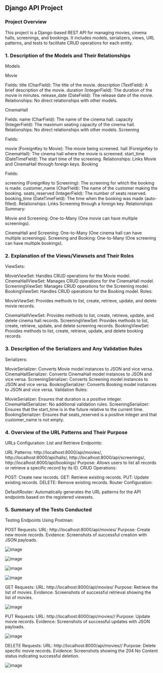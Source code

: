 ## Django API Project
### Project Overview
This project is a Django-based REST API for managing movies, cinema halls, screenings, and bookings. It includes models, serializers, views, URL patterns, and tests to facilitate CRUD operations for each entity.

### 1. Description of the Models and Their Relationships
Models

Movie

Fields:
title (CharField): The title of the movie.
description (TextField): A brief description of the movie.
duration (IntegerField): The duration of the movie in minutes.
release_date (DateField): The release date of the movie.
Relationships: No direct relationships with other models.

CinemaHall

Fields:
name (CharField): The name of the cinema hall.
capacity (IntegerField): The maximum seating capacity of the cinema hall.
Relationships: No direct relationships with other models.
Screening

Fields:

movie (ForeignKey to Movie): The movie being screened.
hall (ForeignKey to CinemaHall): The cinema hall where the movie is screened.
start_time (DateTimeField): The start time of the screening.
Relationships: Links Movie and CinemaHall through foreign keys.
Booking

Fields:

screening (ForeignKey to Screening): The screening for which the booking is made.
customer_name (CharField): The name of the customer making the booking.
seats_reserved (IntegerField): The number of seats reserved.
booking_time (DateTimeField): The time when the booking was made (auto-filled).
Relationships: Links Screening through a foreign key.
Relationships Summary:

Movie and Screening: One-to-Many (One movie can have multiple screenings).

CinemaHall and Screening: One-to-Many (One cinema hall can have multiple screenings).
Screening and Booking: One-to-Many (One screening can have multiple bookings).
### 2. Explanation of the Views/Viewsets and Their Roles
ViewSets:

MovieViewSet: Handles CRUD operations for the Movie model.
CinemaHallViewSet: Manages CRUD operations for the CinemaHall model.
ScreeningViewSet: Manages CRUD operations for the Screening model.
BookingViewSet: Handles CRUD operations for the Booking model.
Roles:

MovieViewSet: Provides methods to list, create, retrieve, update, and delete movie records.

CinemaHallViewSet: Provides methods to list, create, retrieve, update, and delete cinema hall records.
ScreeningViewSet: Provides methods to list, create, retrieve, update, and delete screening records.
BookingViewSet: Provides methods to list, create, retrieve, update, and delete booking records.
### 3. Description of the Serializers and Any Validation Rules
Serializers:

MovieSerializer: Converts Movie model instances to JSON and vice versa.
CinemaHallSerializer: Converts CinemaHall model instances to JSON and vice versa.
ScreeningSerializer: Converts Screening model instances to JSON and vice versa.
BookingSerializer: Converts Booking model instances to JSON and vice versa.
Validation Rules:

MovieSerializer: Ensures that duration is a positive integer.
CinemaHallSerializer: No additional validation rules.
ScreeningSerializer: Ensures that the start_time is in the future relative to the current time.
BookingSerializer: Ensures that seats_reserved is a positive integer and that customer_name is not empty.
### 4. Overview of the URL Patterns and Their Purpose
URLs Configuration:
 List and Retrieve Endpoints:

URL Patterns: http://localhost:8000/api/movies/, http://localhost:8000/api/halls/, http://localhost:8000/api/screenings/, http://localhost:8000/api/bookings/
Purpose: Allows users to list all records or retrieve a specific record by its ID.
CRUD Operations:

POST: Create new records.
GET: Retrieve existing records.
PUT: Update existing records.
DELETE: Remove existing records.
Router Configuration:

DefaultRouter: Automatically generates the URL patterns for the API endpoints based on the registered viewsets.
### 5. Summary of the Tests Conducted
Testing Endpoints Using Postman:

POST Requests:
URL: http://localhost:8000/api/movies/
Purpose: Create new movie records.
Evidence: Screenshots of successful creation with JSON payloads.

![image](https://github.com/user-attachments/assets/29a02356-a08a-4fcc-ab32-bf6b2f155978)

![image](https://github.com/user-attachments/assets/49ef1e39-e260-4ee0-916b-daef9cf624b8)

![image](https://github.com/user-attachments/assets/d6092cc6-ea32-4806-b7d8-10f49cd93217)

![image](https://github.com/user-attachments/assets/831d12a2-0b10-4043-951e-aeae69cb69c6)

GET Requests:
URL: http://localhost:8000/api/movies/
Purpose: Retrieve the list of movies.
Evidence: Screenshots of successful retrieval showing the list of movies.

![image](https://github.com/user-attachments/assets/7790c81a-b3b7-4998-b0f0-a9fe9ccc31ef)

PUT Requests:
URL: http://localhost:8000/api/movies/<id>/
Purpose: Update movie records.
Evidence: Screenshots of successful updates with JSON payloads.

![image](https://github.com/user-attachments/assets/e248dd61-3b91-491d-9ccb-a860545dd0f5)


DELETE Requests:
URL: http://localhost:8000/api/movies/<id>/
Purpose: Delete specific movie records.
Evidence: Screenshots showing the 204 No Content status indicating successful deletion.

![image](https://github.com/user-attachments/assets/5cc6942a-5770-4336-a462-733480ecaec3)

